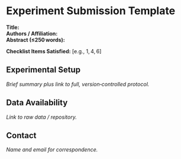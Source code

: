 # Experiment Submission Template

**Title:**  
**Authors / Affiliation:**  
**Abstract (≤250 words):**  

**Checklist Items Satisfied:** [e.g., 1, 4, 6]  

## Experimental Setup

*Brief summary plus link to full, version‑controlled protocol.*

## Data Availability

*Link to raw data / repository.*

## Contact

*Name and email for correspondence.*
